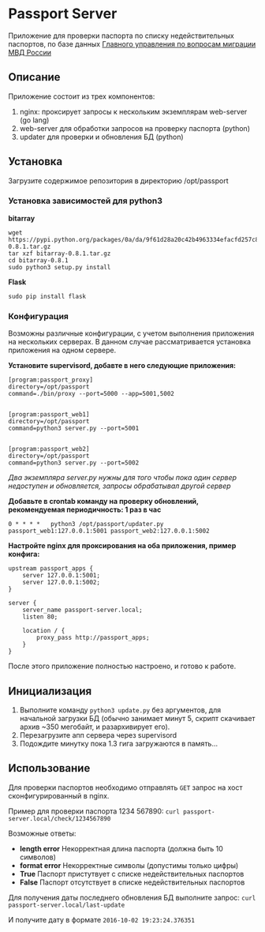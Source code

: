 # Passport Server

Приложение для проверки паспорта по списку недействительных паспортов, по базе данных [Главного управления по вопросам миграции МВД России](http://services.fms.gov.ru/info-service.htm?sid=2000)

## Описание

Приложение состоит из трех компонентов:

1. nginx: проксирует запросы к нескольким экземплярам web-server (go lang)
2. web-server для обработки запросов на проверку паспорта (python)
3. updater для проверки и обновления БД (python)

## Установка

Загрузите содержимое репозитория в директорию /opt/passport

### Установка зависимостей для python3

**bitarray**

```shell
wget https://pypi.python.org/packages/0a/da/9f61d28a20c42b4963334efacfd257c85150ede96d0cd2509b37da69da47/bitarray-0.8.1.tar.gz
tar xzf bitarray-0.8.1.tar.gz
cd bitarray-0.8.1
sudo python3 setup.py install
```

**Flask**

```shell
sudo pip install flask
```

### Конфигурация

Возможны различные конфигурации, с учетом выполнения приложения на нескольких серверах. В данном случае рассматривается установка приложения на одном сервере.

**Установите supervisord, добавте в него следующие приложения:**

```lang=ini
[program:passport_proxy]
directory=/opt/passport
command=./bin/proxy --port=5000 --app=5001,5002


[program:passport_web1]
directory=/opt/passport
command=python3 server.py --port=5001


[program:passport_web2]
directory=/opt/passport
command=python3 server.py --port=5002
```

_Два экземпляра server.py нужны для того чтобы пока один сервер недоступен и обновляется, запросы обрабатывал другой сервер_

**Добавьте в crontab команду на проверку обновлений, рекомендуемая периодичность: 1 раз в час**

```crontab
0 * * * *   python3 /opt/passport/updater.py passport_web1:127.0.0.1:5001 passport_web2:127.0.0.1:5002
```

**Настройте nginx для проксирования на оба приложения, пример конфига:**

```nginx
upstream passport_apps {
    server 127.0.0.1:5001;
    server 127.0.0.1:5002;
}

server {
    server_name passport-server.local;
    listen 80;

    location / {
        proxy_pass http://passport_apps;
    }
}
```

После этого приложение полностью настроено, и готово к работе.

## Инициализация

 1. Выполните команду `python3 update.py` без аргументов, для начальной загрузки БД (обычно занимает минут 5, скрипт скачивает архив ~350 мегобайт, и разархивирует его).
 2. Перезагрузите апп сервера через supervisord
 3. Подождите минутку пока 1.3 гига загружаются в память...

## Использование

Для проверки паспортов необходимо отправлять `GET` запрос на хост сконфигурированный в nginx.

Пример для проверки паспорта 1234 567890:
`curl passport-server.local/check/1234567890`

Возможные ответы:

  * **length error** Некорректная длина паспорта (должна быть 10 символов)
  * **format error** Некорректные символы (допустимы только цифры)
  * **True** Паспорт пристутвует с списке недействительных паспортов
  * **False** Паспорт отсутствует в списке недействительных паспортов

Для получения даты последнего обновления БД выполните запрос:
`curl passport-server.local/last-update`

И получите дату в формате `2016-10-02 19:23:24.376351`
